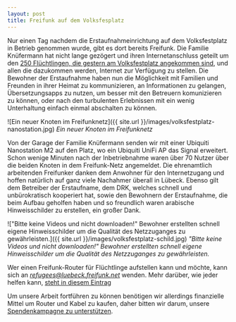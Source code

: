 ```yaml
---
layout: post
title: Freifunk auf dem Volksfesplatz
---
```


Nur einen Tag nachdem die Erstaufnahmeinrichtung auf dem Volksfestplatz in Betrieb genommen wurde, gibt es dort bereits Freifunk. Die Familie Knüfermann hat nicht lange gezögert und ihren Internetanschluss geteilt um den [250 Flüchtlingen, die gestern am Volksfestplatz angekommen sind][1], und allen die dazukommen werden, Internet zur Verfügung zu stellen. Die Bewohner der Erstaufnahme haben nun die Möglichkeit mit Familien und Freunden in ihrer Heimat zu kommunizieren, an Informationen zu gelangen, Übersetzungsapps zu nutzen, um besser mit den Betreuern komunizieren zu können, oder nach den turbulenten Erlebnissen mit ein wenig Unterhaltung einfach einmal abschalten zu können.

![Ein neuer Knoten im Freifunknetz]({{ site.url }}/images/volksfestplatz-nanostation.jpg)
*Ein neuer Knoten im Freifunknetz*

Von der Garage der Familie Knüfermann senden wir mit einer Ubiquiti Nanostation M2 auf den Platz, wo ein Ubiquiti UniFi AP das Signal erweitert. Schon wenige Minuten nach der Inbetriebnahme waren über 70 Nutzer über die beiden Knoten in dem Freifunk-Netz angemeldet. Die ehrenamtlich arbeitenden Freifunker danken dem Anwohner für den Internetzugang und hoffen natürlich auf ganz viele Nachahmer überall in Lübeck. Ebenso gilt dem Betreiber der Erstaufname, dem DRK, welches schnell und unbürokratisch kooperiert hat, sowie den Bewohnern der Erstaufnahme, die beim Aufbau geholfen haben und so freundlich waren arabische Hinweisschilder zu erstellen, ein großer Dank. 

!["Bitte keine Videos und nicht downloaden!" Bewohner erstellten schnell eigene Hinweisschilder um die Qualität des Netzzuganges zu gewährleisten.]({{ site.url }}/images/volksfestplatz-schild.jpg)
*"Bitte keine Videos und nicht downloaden!" Bewohner erstellten schnell eigene Hinweisschilder um die Qualität des Netzzuganges zu gewährleisten.*

Wer einen Freifunk-Router für Flüchtlinge aufstellen kann und möchte, kann sich an [*refugees@luebeck.freifunk.net*][4] wenden. Mehr darüber, wie jeder helfen kann, [steht in diesem Eintrag][3]

Um unsere Arbeit fortführen zu können benötigen wir allerdings finanzielle Mittel um Router und Kabel zu kaufen, daher bitten wir darum, unsere [Spendenkampagne zu unterstützen][2].

[1]:http://www.ln-online.de/Lokales/Luebeck/Die-ersten-250-Fluechtlinge-sind-angekommen
[2]:https://luebeck.freifunk.net/mitmachen.html
[3]:https://luebeck.freifunk.net/2015/09/12/fluechtlinge-willkommen-heissen.html
[4]:mailto:refugees@luebeck.freifunk.net

